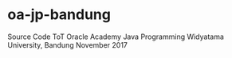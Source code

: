 # oa-jp-bandung
Source Code ToT Oracle Academy 
Java Programming 
Widyatama University, Bandung
November 2017
